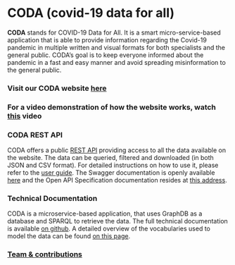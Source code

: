# CODA (covid-19 data for all)

**CODA** stands for COVID-19 Data for All. It is a smart micro-service-based application that is able to provide information regarding the Covid-19 pandemic in multiple written and visual formats for both specialists and the general public. CODA’s goal is to keep everyone informed about the pandemic in a fast and easy manner and avoid spreading misinformation to the general public.

### Visit our CODA website [here](https://coda-fe.herokuapp.com/)

### For a video demonstration of how the website works, watch [this](https://drive.google.com/file/d/1iEGeLtZ68mdwwE2VW_SNpFanzDOaDPwt/view?usp=sharing) video

### CODA REST API
CODA offers a public [REST API](https://coda-apiv1.herokuapp.com/api/news/latest)  providing access to all the data available on the website.
The data can be queried, filtered and downloaded (in both JSON and CSV format). 
For detailed instructions on how to use it, please refer to the [user guide](https://github.com/teodoragrosu/WADe-Project/blob/main/Documentation/Scholarly%20Report/User%20Guide.html).
The Swagger documentation is openly available [here](https://coda-documentation.herokuapp.com/ui/) and the Open API Specification documentation resides at [this address](https://coda-documentation.herokuapp.com/openapi.json).

### Technical Documentation
CODA is a microservice-based application, that uses GraphDB as a database and SPARQL to retrieve the data. The full technical documentation is available [on github](https://github.com/teodoragrosu/WADe-Project/blob/main/Documentation/Scholarly%20Report/CODA-documentation.html). 
A detailed overview of the vocabularies used to model the data can be found [on this page](https://github.com/teodoragrosu/WADe-Project/wiki/Vocabularies).

### [Team & contributions](https://github.com/teodoragrosu/WADe-Project/wiki/Contributors)


 



